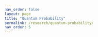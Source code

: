 ```yaml
---
nav_order: false
layout: page
title: "Quantum Probability"
permalink: /research/quantum-probability/
nav_order: 5
---
```



